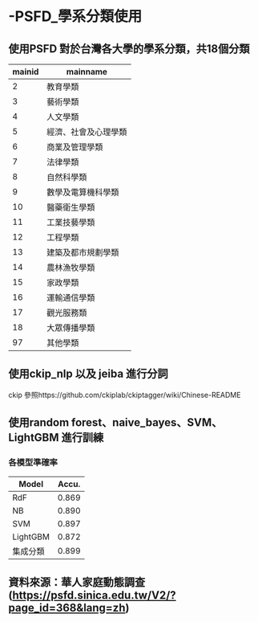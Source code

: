 # -PSFD_學系分類使用
## 使用PSFD 對於台灣各大學的學系分類，共18個分類
| mainid| mainname|
|-------|-----------|
| 2	| 教育學類| 
| 3	| 藝術學類| 
| 4	| 人文學類| 
| 5	| 經濟、社會及心理學類| 
| 6	| 商業及管理學類| 
| 7	| 法律學類| 
| 8	| 自然科學類| 
| 9	| 數學及電算機科學類| 
| 10| 醫藥衛生學類| 
| 11| 工業技藝學類| 
| 12| 工程學類| 
| 13| 建築及都市規劃學類| 
| 14| 農林漁牧學類| 
| 15| 家政學類| 
| 16| 運輸通信學類| 
| 17| 觀光服務類| 
| 18| 大眾傳播學類| 
| 97| 其他學類| 

## 使用ckip_nlp 以及 jeiba 進行分詞
ckip 參照https://github.com/ckiplab/ckiptagger/wiki/Chinese-README

## 使用random forest、naive_bayes、SVM、LightGBM 進行訓練
### 各模型準確率
| Model| Accu.|
|-------|-----|
|RdF | 0.869|
|NB  | 0.890|
|SVM | 0.897|
|LightGBM|0.872|
|集成分類|0.899|


## 資料來源：華人家庭動態調查(https://psfd.sinica.edu.tw/V2/?page_id=368&lang=zh)



